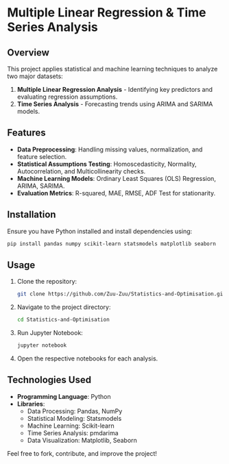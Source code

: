 # Multiple Linear Regression & Time Series Analysis

## Overview
This project applies statistical and machine learning techniques to analyze two major datasets:

1. **Multiple Linear Regression Analysis** - Identifying key predictors and evaluating regression assumptions.
2. **Time Series Analysis** - Forecasting trends using ARIMA and SARIMA models.

## Features
- **Data Preprocessing**: Handling missing values, normalization, and feature selection.
- **Statistical Assumptions Testing**: Homoscedasticity, Normality, Autocorrelation, and Multicollinearity checks.
- **Machine Learning Models**: Ordinary Least Squares (OLS) Regression, ARIMA, SARIMA.
- **Evaluation Metrics**: R-squared, MAE, RMSE, ADF Test for stationarity.

## Installation
Ensure you have Python installed and install dependencies using:
```bash
pip install pandas numpy scikit-learn statsmodels matplotlib seaborn
```

## Usage
1. Clone the repository:
   ```bash
   git clone https://github.com/Zuu-Zuu/Statistics-and-Optimisation.git
   ```
2. Navigate to the project directory:
   ```bash
   cd Statistics-and-Optimisation
   ```
3. Run Jupyter Notebook:
   ```bash
   jupyter notebook
   ```
4. Open the respective notebooks for each analysis.

## Technologies Used
- **Programming Language**: Python
- **Libraries**:
  - Data Processing: Pandas, NumPy
  - Statistical Modeling: Statsmodels
  - Machine Learning: Scikit-learn
  - Time Series Analysis: pmdarima
  - Data Visualization: Matplotlib, Seaborn
 
Feel free to fork, contribute, and improve the project!

